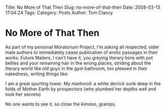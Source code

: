 Title: No More of That Then
Slug: no-more-of-that-then
Date: 2008-03-13 17:04:24
Tags: 
Category: Posts
Author: Tom Clancy

# No More of That Then

As part of my personal Moratorium Project, I'm asking all respected, older male authors to immediately cease publication of erotic passages in their works. Future Mailers, I can't have it, you greying literary lions with pot bellies and your remaining hair in the wrong places, striding about the literary world like old guys in the gym bathroom, too pleased in their nakedness, writing things like:

I am a great spurting tower. My manhood:
a white derrick sunk deep in the folds of Mother Earth by prospectors (who plumbed her depths well and took her secrets)

No one wants to see it, so close the kimono, gramps.
